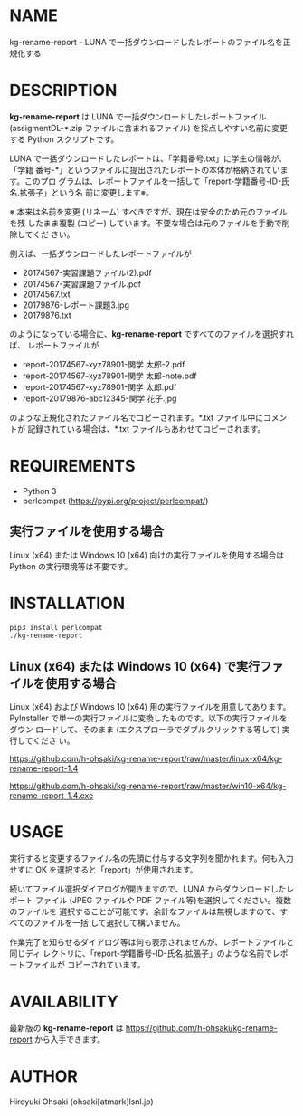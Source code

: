 # NAME

kg-rename-report - LUNA で一括ダウンロードしたレポートのファイル名を正規化する

# DESCRIPTION

**kg-rename-report** は LUNA で一括ダウンロードしたレポートファイル
(assigmentDL-\*.zip ファイルに含まれるファイル) を採点しやすい名前に変更する
Python スクリプトです。

LUNA で一括ダウンロードしたレポートは、「学籍番号.txt」に学生の情報が、「学籍
番号-\*」というファイルに提出されたレポートの本体が格納されています。このプロ
グラムは、レポートファイルを一括して「report-学籍番号-ID-氏名.拡張子」という名
前に変更します※。

※ 本来は名前を変更 (リネーム) すべきですが、現在は安全のため元のファイルを残
したまま複製 (コピー) しています。不要な場合は元のファイルを手動で削除してくだ
さい。

例えば、一括ダウンロードしたレポートファイルが

- 20174567-実習課題ファイル(2).pdf
- 20174567-実習課題ファイル.pdf
- 20174567.txt
- 20179876-レポート課題3.jpg
- 20179876.txt

のようになっている場合に、**kg-rename-report** ですべてのファイルを選択すれば、
レポートファイルが

- report-20174567-xyz78901-関学 太郎-2.pdf
- report-20174567-xyz78901-関学 太郎-note.pdf
- report-20174567-xyz78901-関学 太郎.pdf
- report-20179876-abc12345-関学 花子.jpg

のような正規化されたファイル名でコピーされます。\*.txt ファイル中にコメントが
記録されている場合は、\*.txt ファイルもあわせてコピーされます。

# REQUIREMENTS

- Python 3
- perlcompat (https://pypi.org/project/perlcompat/)

## 実行ファイルを使用する場合

Linux (x64) または Windows 10 (x64) 向けの実行ファイルを使用する場合は Python
の実行環境等は不要です。

# INSTALLATION

```sh
pip3 install perlcompat
./kg-rename-report
```
## Linux (x64) または Windows 10 (x64) で実行ファイルを使用する場合

Linux (x64) および Windows 10 (x64) 用の実行ファイルを用意してあります。
PyInstaller で単一の実行ファイルに変換したものです。以下の実行ファイルをダウン
ロードして、そのまま (エクスプローラでダブルクリックする等して) 実行してくださ
い。

https://github.com/h-ohsaki/kg-rename-report/raw/master/linux-x64/kg-rename-report-1.4

https://github.com/h-ohsaki/kg-rename-report/raw/master/win10-x64/kg-rename-report-1.4.exe

# USAGE

実行すると変更するファイル名の先頭に付与する文字列を聞かれます。何も入力せずに
OK を選択すると「report」が使用されます。

続いてファイル選択ダイアログが開きますので、LUNA からダウンロードしたレポート
ファイル (JPEG ファイルや PDF ファイル等)を選択してください。複数のファイルを
選択することが可能です。余計なファイルは無視しますので、すべてのファイルを一括
して選択して構いません。

作業完了を知らせるダイアログ等は何も表示されませんが、レポートファイルと同じディ
レクトリに、「report-学籍番号-ID-氏名.拡張子」のような名前でレポートファイルが
コピーされています。

# AVAILABILITY

最新版の **kg-rename-report** は https://github.com/h-ohsaki/kg-rename-report
から入手できます。

# AUTHOR

Hiroyuki Ohsaki (ohsaki[atmark]lsnl.jp)
